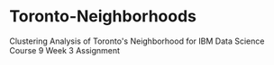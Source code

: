 # Toronto-Neighborhoods
Clustering Analysis of Toronto's Neighborhood for IBM Data Science Course 9 Week 3 Assignment
